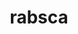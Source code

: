 ---
id: 954
title: rabsca
types: [bug,psychic]
image: https://raw.githubusercontent.com/PokeAPI/sprites/master/sprites/pokemon/954.png
---